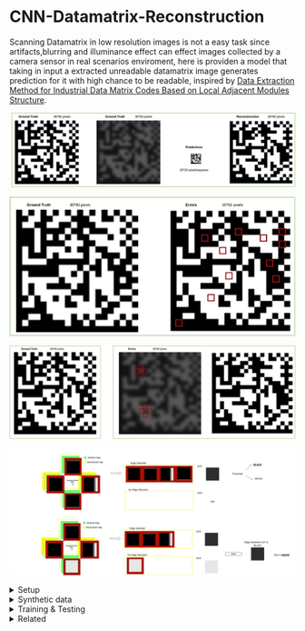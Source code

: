 # CNN-Datamatrix-Reconstruction
Scanning Datamatrix in low resolution images is not a easy task since artifacts,blurring and illuminance effect can effect images collected by a camera sensor in real scenarios enviroment, here is providen a model that taking in input a extracted unreadable datamatrix image generates prediction for it with high chance to be readable, inspired by [Data Extraction Method for Industrial Data Matrix Codes Based
on Local Adjacent Modules Structure](https://www.mdpi.com/2076-3417/12/5/2291).

![alt text](docs/images/intro.jpg "Title")

![alt text](docs/images/errors.jpg "Title")

![alt text](docs/images/err_example.jpg "Title")

![alt text](docs/images/strategy.jpg "Title")

<details>
  <summary>Setup</summary>
  
  ## Requirement
  ## Install 
</details>


<details>
  <summary>Synthetic data</summary>
  

  ## Datamatrix generation
  ## Augmentation

</details>




<details>
<summary>Training & Testing</summary>

  ## Training
  ## Testing
  ## Inference and Usage


</details>


<details>
<summary>Related</summary>

  ## DataMatrix Detection
  ## Extraction and refining

</details>


